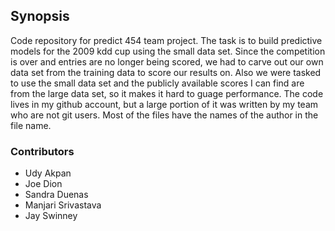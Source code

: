 ## Synopsis
Code repository for predict 454 team project. The task is to build predictive models for the 2009 kdd cup using the small data set. Since the competition is over and entries are no longer being scored, we had to carve out our own data set from the training data to score our results on. Also we were tasked to use the small data set and the publicly available scores I can find are from the large data set, so it makes it hard to guage performance. The code lives in my github account, but a large portion of it was written by my team who are not git users. Most of the files have the names of the author in the file name.

### Contributors
- Udy Akpan
- Joe Dion
- Sandra Duenas
- Manjari Srivastava
- Jay Swinney
